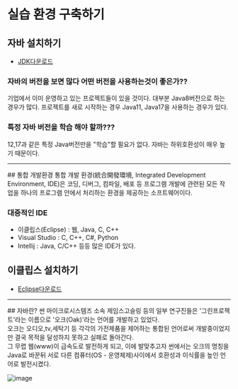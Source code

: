 # 실습 환경 구축하기

## 자바 설치하기
- [JDK다운로드](https://www.oracle.com/java/technologies/downloads)

### 자바의 버전을 보면 많다 어떤 버전을 사용하는것이 좋은가??
기업에서 이미 운영하고 있는 프로젝트들이 있을 것이다. 대부분 Java8버전으로 하는 경우가 많다.
프로젝트를 새로 시작하는 경우 Java11, Java17을 사용하는 경우가 있다.

### 특정 자바 버전을 학습 해야 할까???
12,17과 같은 특정 Java버전만을 "학습"할 필요가 없다.
자바는 하위호환성이 매우 높기 때문이다.
<hr>
## 통합 개발환경
통합 개발 환경(統合開發環境, Integrated Development Environment, IDE)은 코딩, 디버그, 컴파일, 배포 등 프로그램 개발에 관련된 모든 작업을 하나의 프로그램 안에서 처리하는 환경을 제공하는 소프트웨어이다.

### 대중적인 IDE
- 이클립스(Eclipse) : 웹, Java, C, C++
- Visual Studio : C, C++, C#, Python
- Intellij : Java, C/C++
등등 많은 IDE가 있다.

## 이클립스 설치하기
- [Eclipse다운로드](https://www.eclipse.org/)
<hr>
## 자바란?
썬 마이크로시스템즈 소속 제임스고슬링 등의 일부 연구진들은 '그린프로젝트'라는 이름으로 '오크(Oak)'라는 언어를 개발하고 있었다.<br>오크는 오디오,tv,세탁기 등 각각의 가전제품을 제어하는 통합된 언어로써 개발중이었지만 결국 목적을 달성하지 못하고 실패로 돌아간다.<br>그 무렵 웹(www)이 급속도로 발전하게 되고, 이에 발맞추고자 썬에서는 오크의 명칭을 Java로 바꾼뒤 서로 다른 컴퓨터(OS - 운영체제)사이에서 호환성과 이식률을 높인 언어로 발전시켰다.

![image](https://user-images.githubusercontent.com/54658614/211973993-8e9d86f8-5251-48b8-9e10-4567dde3ef49.png)
